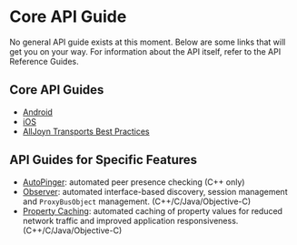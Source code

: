 # Core API Guide

No general API guide exists at this moment. Below are some links that will get you on your way. For information about the API itself, refer to the API Reference Guides. 

## Core API Guides

* [Android][core-android]
* [iOS][core-ios]
* [AllJoyn Transports Best Practices][best-practices]

## API Guides for Specific Features

* [AutoPinger][core-autoping]: automated peer presence checking (C++ only)
* [Observer][core-observer]: automated interface-based discovery, session
  management and `ProxyBusObject` management. (C++/C/Java/Objective-C)
* [Property Caching][core-propcache]: automated caching of property values for
  reduced network traffic and improved application responsiveness.
  (C++/C/Java/Objective-C)

[core-android]: /develop/api-guide/core/android
[core-ios]: /develop/api-guide/core/ios
[core-autoping]: /develop/api-guide/core/auto-ping
[core-observer]: /develop/api-guide/core/observer
[core-propcache]: /develop/api-guide/core/propcache
[best-practices]: /develop/api-guide/core/alljoyn-transports-best-practices
